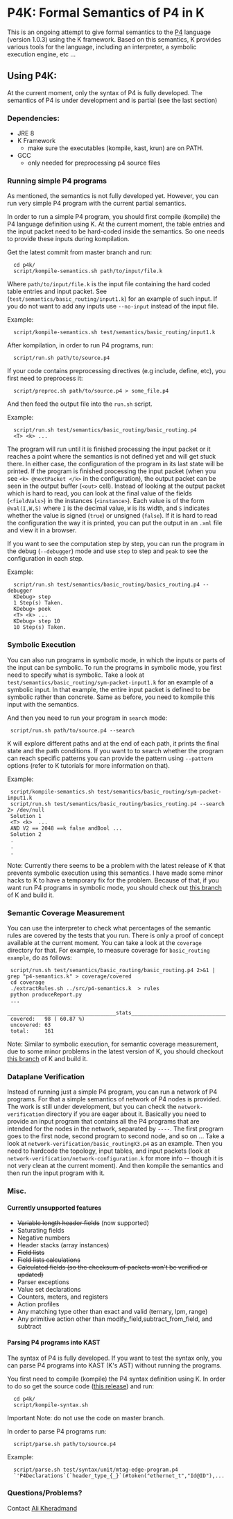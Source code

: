 # P4K: Formal Semantics of P4 in K

This is an ongoing attempt to give formal semantics to the [P4](http://p4.org/) language (version 1.0.3)  using the K framework.
Based on this semantics, K provides various tools for the language, including an interpreter, a symbolic execution engine, etc ... 

## Using P4K:

At the current moment, only the syntax of P4 is fully developed.
The semantics of P4 is under development and is partial (see the last section)

### Dependencies:
- JRE 8
- K Framework
  + make sure the executables (kompile, kast, krun) are on PATH.
- GCC
  + only needed for preprocessing p4 source files

### Running simple P4 programs

As mentioned, the semantics is not fully developed yet. 
However, you can run very simple P4 program with the current partial semantics. 

In order to run a simple P4 program, you should first compile (kompile) the P4 language definition using K.
At the current moment, the table entries and the input packet need to be hard-coded inside the semantics.
So one needs to provide these inputs during kompilation. 

Get the latest commit from master branch and run:
```
  cd p4k/
  script/kompile-semantics.sh path/to/input/file.k
```

Where `path/to/input/file.k` is the input file containing the hard coded table entries and input packet.
See (`test/semantics/basic_routing/input1.k`) for an example of such input. 
If you do not want to add any inputs use `--no-input` instead of the input file.

Example:
```
  script/kompile-semantics.sh test/semantics/basic_routing/input1.k
```

After kompilation, in order to run P4 programs, run:

```
  script/run.sh path/to/source.p4
```

If your code contains preprocessing directives (e.g include, define, etc), you first need to preprocess it:
```
  script/preproc.sh path/to/source.p4 > some_file.p4
```

And then feed the output file into the `run.sh` script.

Example:

```
  script/run.sh test/semantics/basic_routing/basic_routing.p4
  <T> <k> ... 
```


The program will run until it is finished processing the input packet or it reaches a point where the semantics is not defined yet and will get stuck there.
In either case, the configuration of the program in its last state will be printed.
If the program is finished processing the input packet (when you see `<k> @nextPacket </k>` in the configuration), the output packet can be seen in the output buffer (`<out>` cell).
Instead of looking at the output packet which is hard to read, you can look at the final value of the fields (`<fieldVals>`) in the instances (`<instance>`).
Each value is of the form `@val(I,W,S)` where `I` is the decimal value, `W` is its width, and `S` indicates whether the value is signed (`true`) or unsigned (`false`).
If it is hard to read the configuration the way it is printed, you can put the output in an `.xml` file and view it in a browser.
 
If you want to see the computation step by step, you can run the program in the debug (`--debugger`) mode and use `step` to step and `peak` to see the configuration in each step.

Example:

```
  script/run.sh test/semantics/basic_routing/basics_routing.p4 --debugger
  KDebug> step
  1 Step(s) Taken.
  KDebug> peek
  <T> <k> ...
  KDebug> step 10
  10 Step(s) Taken.
```


### Symbolic Execution 

You can also run programs in symbolic mode, in which the inputs or parts of the input can be symbolic. To run the programs in symbolic mode, you first need to specify what is symbolic. Take a look 
at `test/semantics/basic_routing/sym-packet-input1.k` for an example of a symbolic input. In that example, the entire input packet is defined to be symbolic rather than concrete. 
Same as before, you need to kompile this input with the semantics.

And then you need to run your program in `search` mode:

```
 script/run.sh path/to/source.p4 --search
```

K will explore different paths and at the end of each path, it prints the final state and the path conditions.
If you want to to search whether the program can reach specific patterns you can provide the pattern using `--pattern` options (refer to K tutorials for more information on that).

Example:

```
 script/kompile-semantics.sh test/semantics/basic_routing/sym-packet-input1.k
 script/run.sh test/semantics/basic_routing/basics_routing.p4 --search 2> /dev/null
 Solution 1
 <T> <k>  ...
 AND V2 == 2048 ==k false andBool ...
 Solution 2
 .
 .
 .
```


Note: Currently there seems to be a problem with the latest release of K that prevents symbolic execution using this semantics.
I have made some minor hacks to K to have a temporary fix for the problem.
Because of that, if you want run P4 programs in symbolic mode, you should check out [this branch](https://github.com/kframework/k/tree/p4k-hacks) of K and build it.  


### Semantic Coverage Measurement

You can use the interpreter to check what percentages of the semantic rules are covered by the tests that you run. There is only a proof of concept available at the current moment.
You can take a look at the `coverage` directory for that. For example, to measure coverage for `basic_routing example`, do as follows:

```
 script/run.sh test/semantics/basic_routing/basic_routing.p4 2>&1 | grep "p4-semantics.k" > coverage/covered
 cd coverage
 ./extractRules.sh ../src/p4-semantics.k  > rules
 python produceReport.py
 ...
 ___________________________________stats___________________________________
 covered:	98 ( 60.87 %)
 uncovered:	63
 total:		161
```

Note: Similar to symbolic execution, for semantic coverage measurement, due to some minor problems in the latest version of K, you should checkout [this branch](https://github.com/kframework/k/tree/p4k-hacks) of K and build it.  


### Dataplane Verification

Instead of running just a simple P4 program, you can run a network of P4 programs. For that a simple semantics of network of P4 nodes is provided. 
The work is still under development, but you can check the `network-verification` directory if you are eager about it. 
Basically you need to provide an input program that contains all the P4 programs that are intended for the nodes in the network, separated by `----`. 
The first program goes to the first node, second program to second node, and so on ...
Take a look at `network-verification/basic_routingX3.p4` as an example. 
Then you need to hardcode the topology, input tables, and input packets (look at `network-verification/network-configuration.k` for more info -- though it is not very clean at the current moment).
And then kompile the semantics and then run the input program with it. 


### Misc. 

#### Currently unsupported features

- ~~Variable length header fields~~ (now supported)
- Saturating fields 
- Negative numbers
- Header stacks (array instances)
- ~~Field lists~~
- ~~Field lists calculations~~ 
- ~~Calculated fields (so the checksum of packets won't be verified or updated)~~
- Parser exceptions
- Value set declarations
- Counters, meters, and registers
- Action profiles
- Any matching type other than exact and valid (ternary, lpm, range)
- Any primitive action other than modify_field,subtract_from_field, and subtract 

#### Parsing P4 programs into KAST 

The syntax of P4 is fully developed. 
If you want to test the syntax only, you can parse P4 programs into KAST (K's AST) without running the programs.
 
You first need to compile (kompile) the P4 syntax definition using K. 
In order to do so get the source code ([this release](https://github.com/kframework/p4-semantics/releases/tag/parser)) and run:
```
  cd p4k/
  script/kompile-syntax.sh
```
Important Note: do not use the code on master branch. 

In order to parse P4 programs run:

```
  script/parse.sh path/to/source.p4
```


Example:

```
  script/parse.sh test/syntax/unit/mtag-edge-program.p4
  `'P4Declarations`(`header_type_{_}`(#token("ethernet_t","Id@ID"),...
```

### Questions/Problems?

Contact [Ali Kheradmand](kheradm2@illinois.edu) 